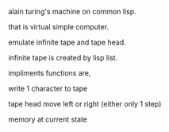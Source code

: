 alain turing's machine on common lisp.

that is virtual simple computer.

emulate infinite tape and tape head.

infinite tape is created by lisp list.

impliments functions are,

write 1 character to tape

tape head move left or right (either only 1 step)

memory at current state
